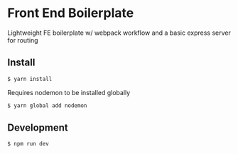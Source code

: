 # Front End Boilerplate

Lightweight FE boilerplate w/ webpack workflow and a basic express server for routing

## Install

```sh
$ yarn install
```

Requires nodemon to be installed globally

```sh
$ yarn global add nodemon
```

## Development

```sh
$ npm run dev
```
